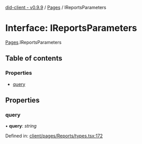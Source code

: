 [did-client - v0.9.9](../README.md) / [Pages](../modules/pages.md) / IReportsParameters

# Interface: IReportsParameters

[Pages](../modules/pages.md).IReportsParameters

## Table of contents

### Properties

- [query](pages.ireportsparameters.md#query)

## Properties

### query

• **query**: *string*

Defined in: [client/pages/Reports/types.tsx:172](https://github.com/Puzzlepart/did/blob/dev/client/pages/Reports/types.tsx#L172)
